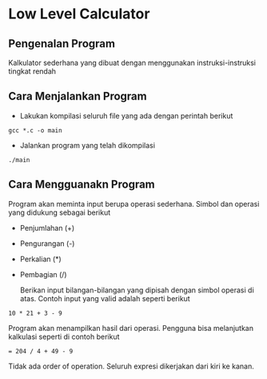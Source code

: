 # Low Level Calculator

## Pengenalan Program

Kalkulator sederhana yang dibuat dengan menggunakan instruksi-instruksi tingkat rendah

## Cara Menjalankan Program

- Lakukan kompilasi seluruh file yang ada dengan perintah berikut

```
gcc *.c -o main
```

- Jalankan program yang telah dikompilasi

```
./main
```

## Cara Mengguanakn Program

Program akan meminta input berupa operasi sederhana. Simbol dan operasi yang didukung sebagai berikut

- Penjumlahan (+)
- Pengurangan (-)
- Perkalian (\*)
- Pembagian (/)

  Berikan input bilangan-bilangan yang dipisah dengan simbol operasi di atas. Contoh input yang valid adalah seperti berikut

```
10 * 21 + 3 - 9
```

Program akan menampilkan hasil dari operasi. Pengguna bisa melanjutkan kalkulasi seperti di contoh berikut

```
= 204 / 4 + 49 - 9
```

Tidak ada order of operation. Seluruh expresi dikerjakan dari kiri ke kanan.

